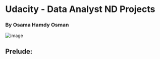 # Udacity - Data Analyst ND Projects
### By Osama Hamdy Osman

![image](https://user-images.githubusercontent.com/49010338/133172998-1de2a1dd-5e35-4b27-a63a-51cb8991f942.png)


## Prelude:

